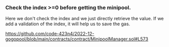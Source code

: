 ### Check the index >=0 before getting the minipool.

Here we don't check the index and we just directly retrieve the value. If we add a validation of the index, it will help us to save the gas.

https://github.com/code-423n4/2022-12-gogopool/blob/main/contracts/contract/MinipoolManager.sol#L573
